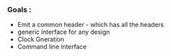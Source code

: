 ### Goals : 
- Emit a common header - which has all the headers  
- generic interface for any design 
- Clock Gneration 
- Command line interface

